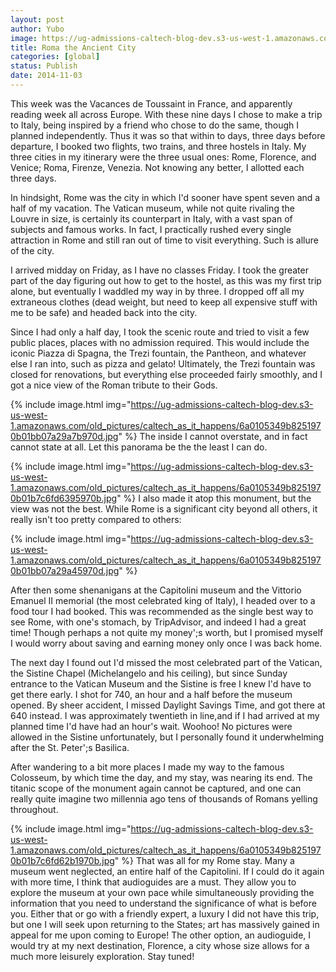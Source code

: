 ```yaml
---
layout: post
author: Yubo
image: https://ug-admissions-caltech-blog-dev.s3-us-west-1.amazonaws.com/old_pictures/caltech_as_it_happens/6a0105349b8251970b01bb07a29a6f970d.jpg
title: Roma the Ancient City 
categories: [global]
status: Publish
date: 2014-11-03
---
```


This week was the Vacances de Toussaint in France, and apparently reading week all across Europe. With these nine days I chose to make a trip to Italy, being inspired by a friend who chose to do the same, though I planned independently. Thus it was so that within to days, three days before departure, I booked two flights, two trains, and three hostels in Italy. My three cities in my itinerary were the three usual ones: Rome, Florence, and Venice; Roma, Firenze, Venezia. Not knowing any better, I allotted each three days.

In hindsight, Rome was the city in which I'd sooner have spent seven and a half of my vacation. The Vatican museum, while not quite rivaling the Louvre in size, is certainly its counterpart in Italy, with a vast span of subjects and famous works. In fact, I practically rushed every single attraction in Rome and still ran out of time to visit everything. Such is allure of the city.

I arrived midday on Friday, as I have no classes Friday. I took the greater part of the day figuring out how to get to the hostel, as this was my first trip alone, but eventually I waddled my way in by three. I dropped off all my extraneous clothes (dead weight, but need to keep all expensive stuff with me to be safe) and headed back into the city.

Since I had only a half day, I took the scenic route and tried to visit a few public places, places with no admission required. This would include the iconic Piazza di Spagna, the Trezi fountain, the Pantheon, and whatever else I ran into, such as pizza and gelato! Ultimately, the Trezi fountain was closed for renovations, but everything else proceeded fairly smoothly, and I got a nice view of the Roman tribute to their Gods.


{% include image.html img="https://ug-admissions-caltech-blog-dev.s3-us-west-1.amazonaws.com/old_pictures/caltech_as_it_happens/6a0105349b8251970b01bb07a29a7b970d.jpg" %}
The inside I cannot overstate, and in fact cannot state at all. Let this panorama be the the least I can do.


{% include image.html img="https://ug-admissions-caltech-blog-dev.s3-us-west-1.amazonaws.com/old_pictures/caltech_as_it_happens/6a0105349b8251970b01b7c6fd6395970b.jpg" %}
I also made it atop this monument, but the view was not the best. While Rome is a significant city beyond all others, it really isn't too pretty compared to others:


{% include image.html img="https://ug-admissions-caltech-blog-dev.s3-us-west-1.amazonaws.com/old_pictures/caltech_as_it_happens/6a0105349b8251970b01bb07a29a45970d.jpg" %}

After then some shenanigans at the Capitolini museum and the Vittorio Emanuel II memorial (the most celebrated king of Italy), I headed over to a food tour I had booked. This was recommended as the single best way to see Rome, with one's stomach, by TripAdvisor, and indeed I had a great time! Though perhaps a not quite my money';s worth, but I promised myself I would worry about saving and earning money only once I was back home.

The next day I found out I'd missed the most celebrated part of the Vatican, the Sistine Chapel (Michelangelo and his ceiling), but since Sunday entrance to the Vatican Museum and the Sistine is free I knew I'd have to get there early. I shot for 740, an hour and a half before the museum opened. By sheer accident, I missed Daylight Savings Time, and got there at 640 instead. I was approximately twentieth in line,and if I had arrived at my planned time I'd have had an hour's wait. Woohoo! No pictures were allowed in the Sistine unfortunately, but I personally found it underwhelming after the St. Peter';s Basilica.

After wandering to a bit more places I made my way to the famous Colosseum, by which time the day, and my stay, was nearing its end. The titanic scope of the monument again cannot be captured, and one can really quite imagine two millennia ago tens of thousands of Romans yelling throughout.


{% include image.html img="https://ug-admissions-caltech-blog-dev.s3-us-west-1.amazonaws.com/old_pictures/caltech_as_it_happens/6a0105349b8251970b01b7c6fd62b1970b.jpg" %}
That was all for my Rome stay. Many a museum went neglected, an entire half of the Capitolini. If I could do it again with more time, I think that audioguides are a must. They allow you to explore the museum at your own pace while simultaneously providing the information that you need to understand the significance of what is before you. Either that or go with a friendly expert, a luxury I did not have this trip, but one I will seek upon returning to the States; art has massively gained in appeal for me upon coming to Europe! The other option, an audioguide, I would try at my next destination, Florence, a city whose size allows for a much more leisurely exploration. Stay tuned!
